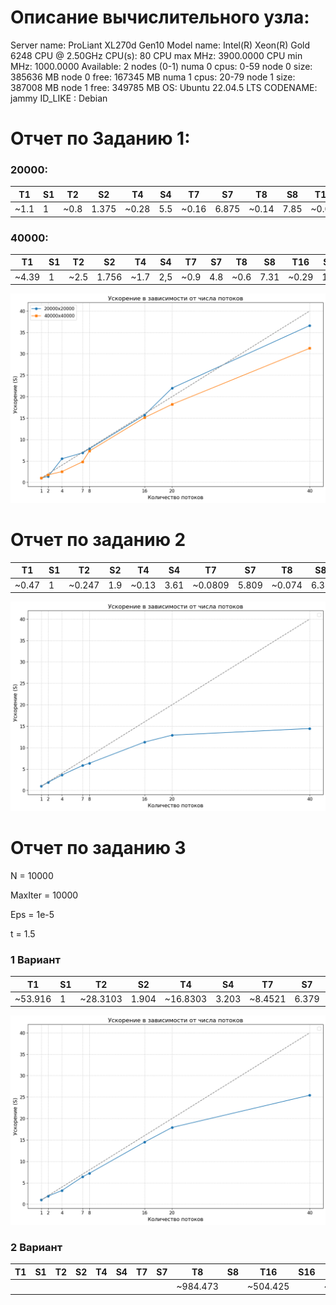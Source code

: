 # Описание вычислительного узла:
Server name: ProLiant XL270d Gen10
Model name: Intel(R) Xeon(R) Gold 6248 CPU @ 2.50GHz
CPU(s): 80
CPU max MHz: 3900.0000
CPU min MHz: 1000.0000
Available: 2 nodes (0-1)
numa 0 cpus: 0-59
node 0 size: 385636 MB
node 0 free: 167345 MB
numa 1 cpus: 20-79
node 1 size: 387008 MB
node 1 free: 349785 MB
OS: Ubuntu 22.04.5 LTS
CODENAME: jammy
ID_LIKE : Debian

# Отчет по Заданию 1:

### 20000:

| T1  | S1  | T2   | S2   | T4   | S4   | T7   | S7    | T8   | S8    | T16  | S16   | T20  | S20   | T40  | S40   |
|-----|-----|------|------|------|------|------|-------|------|-------|------|-------|------|-------|------|-------|
| ~1.1 | 1   | ~0.8  | 1.375| ~0.28 | 5.5  | ~0.16 | 6.875 | ~0.14 | 7.85  | ~0.07 | 15.7  | ~0.05 | 22    | ~0.03 | 36.6 |

### 40000:
| T1  | S1  | T2   | S2   | T4   | S4   | T7   | S7    | T8   | S8    | T16  | S16   | T20  | S20   | T40  | S40   |
|-----|-----|------|------|------|------|------|-------|------|-------|------|-------|------|-------|------|-------|
|~4.39 |1|~2.5 |1.756| ~1.7|2,5| ~0.9 |4.8|~0.6 |7.31| ~0.29|15.1|~0.24|18,2|~0.14|31.3|

![alt text](img/image.png)

# Отчет по заданию 2
| T1  | S1  | T2   | S2   | T4   | S4   | T7   | S7    | T8   | S8    | T16  | S16   | T20  | S20   | T40  | S40   |
|-----|-----|------|------|------|------|------|-------|------|-------|------|-------|------|-------|------|-------|
|~0.47|1|~0.247|1.9|~0.13|3.61|~0.0809|5.809|~0.074|6.35|~0.0416|11.29|~0.0364|12.91|~0.0325|14.461|

![alt text](img/image1.png)

# Отчет по заданию 3

N = 10000

MaxIter = 10000

Eps = 1e-5

t = 1.5

### 1 Вариант

| T1  | S1  | T2   | S2   | T4   | S4   | T7   | S7    | T8   | S8    | T16  | S16   | T20  | S20   | T40  | S40   |
|-----|-----|------|------|------|------|------|-------|------|-------|------|-------|------|-------|------|-------|
|~53.916|1|~28.3103|1.904|~16.8303|3.203|~8.4521|6.379|~7.45906|7.22|~3.72083|14.4903|~3.00962|17.914|~2.11936|25.439|

![alt text](img/image2.png)

### 2 Вариант

| T1  | S1  | T2   | S2   | T4   | S4   | T7   | S7    | T8   | S8    | T16  | S16   | T20  | S20   | T40  | S40   |
|-----|-----|------|------|------|------|------|-------|------|-------|------|-------|------|-------|------|-------|
|||||||||~984.473||~504.425||~412.297||~270.337||